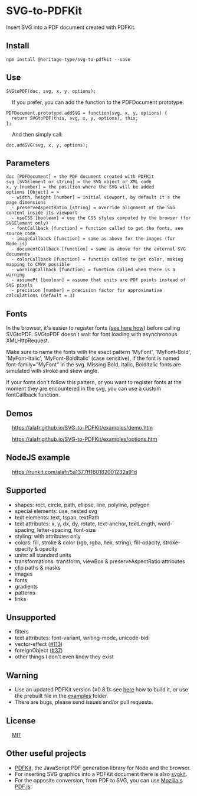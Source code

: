 # SVG-to-PDFKit

Insert SVG into a PDF document created with PDFKit.

## Install

    npm install @heritage-type/svg-to-pdfkit --save

## Use

    SVGtoPDF(doc, svg, x, y, options);

&nbsp; &nbsp; If you prefer, you can add the function to the PDFDocument prototype:

    PDFDocument.prototype.addSVG = function(svg, x, y, options) {
      return SVGtoPDF(this, svg, x, y, options), this;
    };

&nbsp; &nbsp; And then simply call:

    doc.addSVG(svg, x, y, options);

## Parameters

    doc [PDFDocument] = the PDF document created with PDFKit
    svg [SVGElement or string] = the SVG object or XML code
    x, y [number] = the position where the SVG will be added
    options [Object] = >
      - width, height [number] = initial viewport, by default it's the page dimensions
      - preserveAspectRatio [string] = override alignment of the SVG content inside its viewport
      - useCSS [boolean] = use the CSS styles computed by the browser (for SVGElement only)
      - fontCallback [function] = function called to get the fonts, see source code
      - imageCallback [function] = same as above for the images (for Node.js)
      - documentCallback [function] = same as above for the external SVG documents
      - colorCallback [function] = function called to get color, making mapping to CMYK possible
      - warningCallback [function] = function called when there is a warning
      - assumePt [boolean] = assume that units are PDF points instead of SVG pixels
      - precision [number] = precision factor for approximative calculations (default = 3)

## Fonts

In the browser, it's easier to register fonts (<a href="https://github.com/foliojs/pdfkit/issues/623#issuecomment-284625259">see here how</a>) before calling SVGtoPDF. SVGtoPDF doesn't wait for font loading with asynchronous XMLHttpRequest.

Make sure to name the fonts with the exact pattern 'MyFont', 'MyFont-Bold', 'MyFont-Italic', 'MyFont-BoldItalic' (case sensitive), if the font is named font-family="MyFont" in the svg. Missing Bold, Italic, BoldItalic fonts are simulated with stroke and skew angle.

If your fonts don't follow this pattern, or you want to register fonts at the moment they are encountered in the svg, you can use a custom fontCallback function.

## Demos

&nbsp; &nbsp; <a href="https://alafr.github.io/SVG-to-PDFKit/examples/demo.htm" target="_blank">https://alafr.github.io/SVG-to-PDFKit/examples/demo.htm</a>

&nbsp; &nbsp; <a href="https://alafr.github.io/SVG-to-PDFKit/examples/options.htm" target="_blank">https://alafr.github.io/SVG-to-PDFKit/examples/options.htm</a>

## NodeJS example

&nbsp; &nbsp; <a href="https://runkit.com/alafr/5a1377ff160182001232a91d" target="_blank">https://runkit.com/alafr/5a1377ff160182001232a91d</a>

## Supported

- shapes: rect, circle, path, ellipse, line, polyline, polygon
- special elements: use, nested svg
- text elements: text, tspan, textPath
- text attributes: x, y, dx, dy, rotate, text-anchor, textLength, word-spacing, letter-spacing, font-size
- styling: with attributes only
- colors: fill, stroke & color (rgb, rgba, hex, string), fill-opacity, stroke-opacity & opacity
- units: all standard units
- transformations: transform, viewBox & preserveAspectRatio attributes
- clip paths & masks
- images
- fonts
- gradients
- patterns
- links

## Unsupported

- filters
- text attributes: font-variant, writing-mode, unicode-bidi
- vector-effect (<a href="https://github.com/alafr/SVG-to-PDFKit/issues/113">#113</a>)
- foreignObject (<a href="https://github.com/alafr/SVG-to-PDFKit/issues/37">#37</a>)
- other things I don't even know they exist

## Warning

- Use an updated PDFKit version (≥0.8.1): see <a href="https://github.com/alafr/pdfkit/wiki/How-to-install-and-build-a-PDFKit-branch">here</a> how to build it, or use the prebuilt file in the <a href="https://github.com/alafr/SVG-to-PDFKit/tree/master/examples">examples</a> folder.
- There are bugs, please send issues and/or pull requests.

## License

&nbsp; &nbsp; <a href="http://choosealicense.com/licenses/mit/">MIT</a>

## Other useful projects

- <a href="https://github.com/devongovett/pdfkit">PDFKit</a>, the JavaScript PDF generation library for Node and the browser.
- For inserting SVG graphics into a PDFKit document there is also <a href="https://github.com/devongovett/svgkit">svgkit</a>.
- For the opposite conversion, from PDF to SVG, you can use <a href="https://github.com/mozilla/pdf.js">Mozilla's PDF.js</a>.
